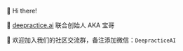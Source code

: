 👋 Hi there!

🚀 [deepractice.ai](https://deepractice.ai) 联合创始人 AKA 宝哥

🔗 欢迎加入我们的社区交流群，备注添加微信：`DeepracticeAI`
